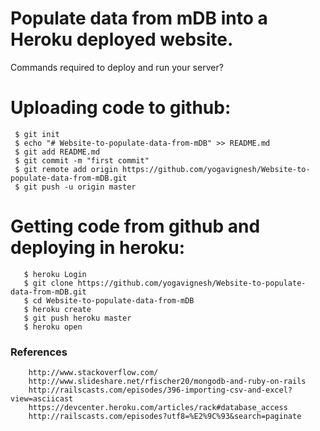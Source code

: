 # Populate data from mDB into a Heroku deployed website.  

Commands required to deploy and run your server? 
# Uploading code to github:

     $ git init
     $ echo "# Website-to-populate-data-from-mDB" >> README.md
     $ git add README.md
     $ git commit -m "first commit"
     $ git remote add origin https://github.com/yogavignesh/Website-to-populate-data-from-mDB.git
     $ git push -u origin master 

# Getting code from github and deploying in heroku:

       $ heroku Login
       $ git clone https://github.com/yogavignesh/Website-to-populate-data-from-mDB.git
       $ cd Website-to-populate-data-from-mDB
       $ heroku create
       $ git push heroku master
       $ heroku open
       
        
### References

        http://www.stackoverflow.com/
        http://www.slideshare.net/rfischer20/mongodb-and-ruby-on-rails
        http://railscasts.com/episodes/396-importing-csv-and-excel?view=asciicast
        https://devcenter.heroku.com/articles/rack#database_access
        http://railscasts.com/episodes?utf8=%E2%9C%93&search=paginate
